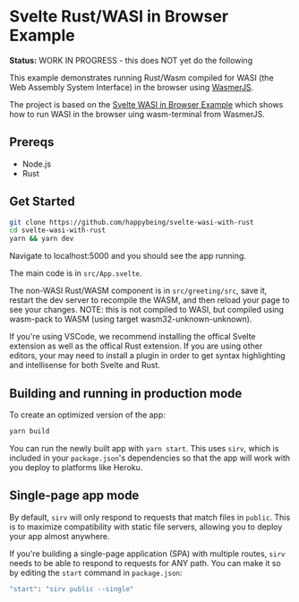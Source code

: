 # Svelte Rust/WASI in Browser Example

**Status:** WORK IN PROGRESS - this does NOT yet do the following

This example demonstrates running Rust/Wasm compiled for WASI (the Web Assembly System Interface) in the browser using [WasmerJS]("https://github.com/wasmerio/wasmer-js).

The project is based on the [Svelte WASI in Browser Example](https://github.com/happybeing/svelte-wasm-terminal-test) which shows how to run WASI in the browser uing wasm-terminal from WasmerJS.

## Prereqs

* Node.js
* Rust

## Get Started

```bash
git clone https://github.com/happybeing/svelte-wasi-with-rust
cd svelte-wasi-with-rust
yarn && yarn dev
```

Navigate to localhost:5000 and you should see the app running. 

The main code is in `src/App.svelte`.

The non-WASI Rust/WASM component is in `src/greeting/src`, save it, restart the dev server to recompile the WASM, and then reload your page to see your changes. NOTE: this is not compiled to WASI, but compiled using wasm-pack to WASM (using target wasm32-unknown-unknown).

If you're using VSCode, we recommend installing the offical Svelte extension as well as the offical Rust extension. If you are using other editors, your may need to install a plugin in order to get syntax highlighting and intellisense for both Svelte and Rust.

## Building and running in production mode

To create an optimized version of the app:

```bash
yarn build
```

You can run the newly built app with `yarn start`. This uses `sirv`, which is included in your `package.json`'s dependencies so that the app will work with you deploy to platforms like Heroku.

## Single-page app mode

By default, `sirv` will only respond to requests that match files in `public`. This is to maximize compatibility with static file servers, allowing you to deploy your app almost anywhere.

If you're building a single-page application (SPA) with multiple routes, `sirv` needs to be able to respond to requests for ANY path. You can make it so by editing the `start` command in `package.json`:

```bash
"start": "sirv public --single"
```
